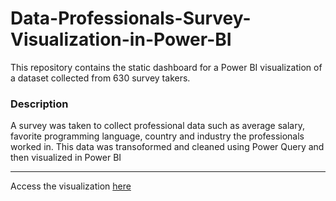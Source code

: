 # Data-Professionals-Survey-Visualization-in-Power-BI
This repository contains the static dashboard for a Power BI visualization of a dataset collected from 630 survey takers.

### Description
A survey was taken to collect professional data such as average salary, favorite programming language, country and industry the professionals worked in. This data was transoformed and cleaned using Power Query and then visualized in Power BI

---
Access the visualization [here](https://github.com/mahimaparekh/Data-Professionals-Survey-Visualization-in-Power-BI/blob/main/Dashboard.png)
